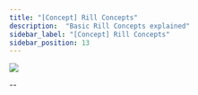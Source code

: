 ```yaml
---
title: "[Concept] Rill Concepts"
description:  "Basic Rill Concepts explained"
sidebar_label: "[Concept] Rill Concepts"
sidebar_position: 13
---
```



<img src = '/img/guides/Rill-Concept.m4v' class='rounded-gif' />
<br />

<div />

-- 

